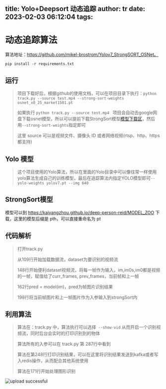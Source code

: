 title: Yolo+Deepsort 动态追踪
author: tr
date: 2023-02-03 06:12:04
tags:
---
# 动态追踪算法

算法地址：https://github.com/mikel-brostrom/Yolov7_StrongSORT_OSNet。

`pip install -r requirements.txt`

## 运行

> 项目下载好后，根据github的使用文档，可以在项目目录下执行：`python track.py --source test.mp4 --strong-sort-weights osnet_x0_25_market1501.pt` 
>
> 如果执行 `python track.py --source test.mp4 ` 项目会自动去google网盘下载osnet模型，所以可以提前下载StrongSort模型[模型下载区](https://kaiyangzhou.github.io/deep-person-reid/MODEL_ZOO)，然后用`--strong-sort-weights`指定即可
>
>这里 source 可以是视频文件、摄像头 ID 或者网络视频(rtsp、http、https 都支持)


## Yolo 模型

> 这个项目使用的Yolo算法，所以在里面的Yolo目录中可以像往常一样使用yolo算法生成自己的训练模型，最后在追踪算法内指定YOLO模型即可`--yolo-weights yolov7.pt --img 640`


## StrongSort模型

模型可以到 https://kaiyangzhou.github.io/deep-person-reid/MODEL_ZOO 下载，这里的模型后缀是 pth，可以直接重命名为 pt

## 代码解析

> 打开track.py
>
> 从109行开始加载数据流，dataset为要识别的视频流
>
> 148行开始便利dataset视频流，将每一帧作为输入，im,im0s,im0都是视频的一帧，赋值给了curr_frames, prev_frames，当前帧和上一帧
>
> 162行pred = model(im)，pred为帧图片识别结果
>
> 198行将当前帧图片和上一帧图片作为入参输入到strongSort内

## 利用算法

> 算法在：track.py 中，算法执行可以选择` --show-vid` 从而开启一个识别视频流，同时后台会实时的打印识别到的物体
>
> 算法所有的入参可以在 track.py 第 287行中看到
>
> 算法在第248行打印识别结果，可以在这里将识别结果发送到kafka或者写入redis操作，从而配合其他系统使用
>
> 算法在171行开始处理图形识别

![upload successful](/images/pasted-197.png)
